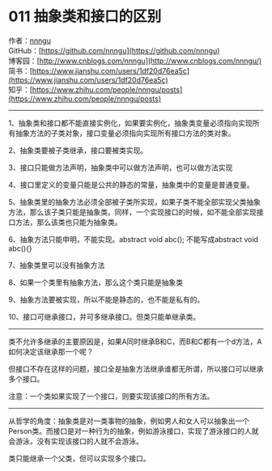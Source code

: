 # 011 抽象类和接口的区别
作者：[nnngu](https://github.com/nnngu)  
GitHub：[https://github.com/nnngu](https://github.com/nnngu)  
博客园：[http://www.cnblogs.com/nnngu](http://www.cnblogs.com/nnngu/)  
简书：[https://www.jianshu.com/users/1df20d76ea5c](https://www.jianshu.com/users/1df20d76ea5c)  
知乎：[https://www.zhihu.com/people/nnngu/posts](https://www.zhihu.com/people/nnngu/posts)  

---

1、抽象类和接口都不能直接实例化，如果要实例化，抽象类变量必须指向实现所有抽象方法的子类对象，接口变量必须指向实现所有接口方法的类对象。 

2、抽象类要被子类继承，接口要被类实现。

3、接口只能做方法声明，抽象类中可以做方法声明，也可以做方法实现 

4、接口里定义的变量只能是公共的静态的常量，抽象类中的变量是普通变量。 

5、抽象类里的抽象方法必须全部被子类所实现，如果子类不能全部实现父类抽象方法，那么该子类只能是抽象类。同样，一个实现接口的时候，如不能全部实现接口方法，那么该类也只能为抽象类。 

6、抽象方法只能申明，不能实现。abstract void abc(); 不能写成abstract void abc(){}

7、抽象类里可以没有抽象方法 

8、如果一个类里有抽象方法，那么这个类只能是抽象类 

9、抽象方法要被实现，所以不能是静态的，也不能是私有的。 

10、接口可继承接口，并可多继承接口。但类只能单继承类。

---

类不允许多继承的主要原因是，如果A同时继承B和C，而B和C都有一个d方法，A如何决定该继承那一个呢？

但接口不存在这样的问题，接口全是抽象方法继承谁都无所谓，所以接口可以继承多个接口。
 
注意：一个类如果实现了一个接口，则要实现该接口的所有方法。

---

从哲学的角度：抽象类是对一类事物的抽象，例如男人和女人可以抽象出一个Person类。而接口是对一种行为的抽象，例如游泳接口，实现了游泳接口的人就会游泳，没有实现该接口的人就不会游泳。

类只能继承一个父类，但可以实现多个接口。